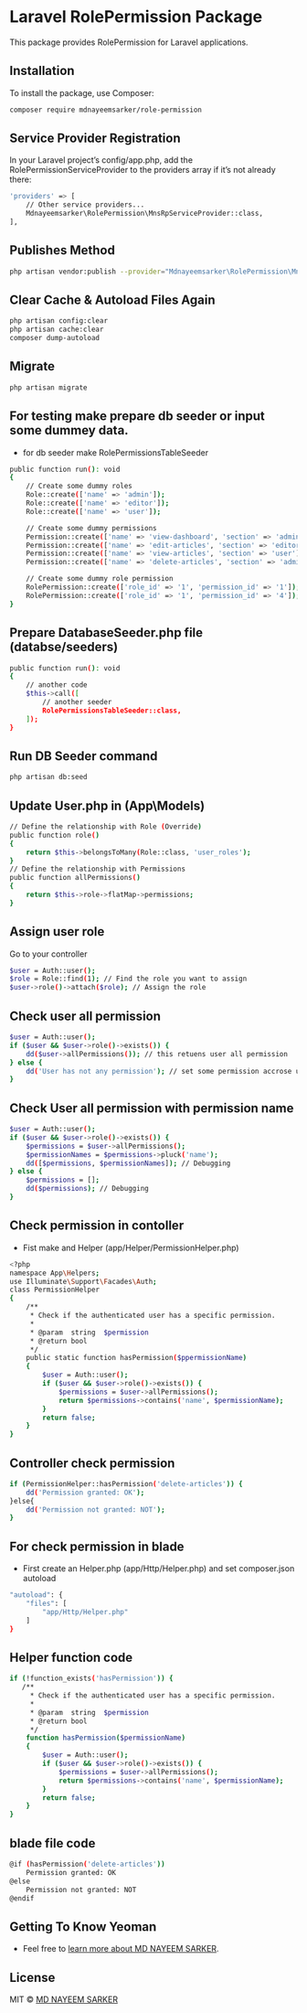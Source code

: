 # Laravel RolePermission Package

This package provides RolePermission for Laravel applications.

## Installation

To install the package, use Composer:

```bash
composer require mdnayeemsarker/role-permission
```

## Service Provider Registration
In your Laravel project’s config/app.php, add the RolePermissionServiceProvider to the providers array if it’s not already there:
```bash
'providers' => [
    // Other service providers...
    Mdnayeemsarker\RolePermission\MnsRpServiceProvider::class,
],
```

## Publishes Method
```bash
php artisan vendor:publish --provider="Mdnayeemsarker\RolePermission\MnsRpServiceProvider"
```

## Clear Cache & Autoload Files Again
```bash
php artisan config:clear
php artisan cache:clear
composer dump-autoload
```

## Migrate 
```bash
php artisan migrate
```

## For testing make prepare db seeder or input some dummey data.
* for db seeder make RolePermissionsTableSeeder
```bash
public function run(): void
{
    // Create some dummy roles
    Role::create(['name' => 'admin']);
    Role::create(['name' => 'editor']);
    Role::create(['name' => 'user']);

    // Create some dummy permissions
    Permission::create(['name' => 'view-dashboard', 'section' => 'admin']);
    Permission::create(['name' => 'edit-articles', 'section' => 'editor']);
    Permission::create(['name' => 'view-articles', 'section' => 'user']);
    Permission::create(['name' => 'delete-articles', 'section' => 'admin']);

    // Create some dummy role permission
    RolePermission::create(['role_id' => '1', 'permission_id' => '1']);
    RolePermission::create(['role_id' => '1', 'permission_id' => '4']);
}
```

## Prepare DatabaseSeeder.php file (databse/seeders)
```bash
public function run(): void
{
    // another code
    $this->call([
        // another seeder
        RolePermissionsTableSeeder::class,
    ]);
}
```
## Run DB Seeder command
```bash
php artisan db:seed
```

## Update User.php in (App\Models)
```bash
// Define the relationship with Role (Override)
public function role()
{
    return $this->belongsToMany(Role::class, 'user_roles');
}
// Define the relationship with Permissions
public function allPermissions()
{
    return $this->role->flatMap->permissions;
}
```

## Assign user role
Go to your controller
```bash
$user = Auth::user();
$role = Role::find(1); // Find the role you want to assign
$user->role()->attach($role); // Assign the role
```

## Check user all permission
```bash
$user = Auth::user();
if ($user && $user->role()->exists()) {
    dd($user->allPermissions()); // this retuens user all permission
} else {
    dd('User has not any permission'); // set some permission accrose user and check 
}
```

## Check User all permission with permission name
```bash
$user = Auth::user();
if ($user && $user->role()->exists()) {
    $permissions = $user->allPermissions();
    $permissionNames = $permissions->pluck('name');
    dd([$permissions, $permissionNames]); // Debugging
} else {
    $permissions = [];
    dd($permissions); // Debugging
}
```

## Check permission in contoller 
* Fist make and Helper (app/Helper/PermissionHelper.php)
```bash
<?php
namespace App\Helpers;
use Illuminate\Support\Facades\Auth;
class PermissionHelper
{
    /**
     * Check if the authenticated user has a specific permission.
     *
     * @param  string  $permission
     * @return bool
     */
    public static function hasPermission($ppermissionName)
    {
        $user = Auth::user();
        if ($user && $user->role()->exists()) {
            $permissions = $user->allPermissions();
            return $permissions->contains('name', $permissionName);
        }
        return false;
    }
}
```

## Controller check permission
```bash
if (PermissionHelper::hasPermission('delete-articles')) {
    dd('Permission granted: OK');
}else{
    dd('Permission not granted: NOT');
}
```

## For check permission in blade
* First create an Helper.php (app/Http/Helper.php) and set composer.json autoload
```bash
"autoload": {
    "files": [
        "app/Http/Helper.php"
    ]
}
```

## Helper function code
```bash
if (!function_exists('hasPermission')) {
   /**
     * Check if the authenticated user has a specific permission.
     *
     * @param  string  $permission
     * @return bool
     */
    function hasPermission($permissionName)
    {
        $user = Auth::user();
        if ($user && $user->role()->exists()) {
            $permissions = $user->allPermissions();
            return $permissions->contains('name', $permissionName);
        }
        return false;
    }
}
```

## blade file code
```bash
@if (hasPermission('delete-articles'))
    Permission granted: OK
@else
    Permission not granted: NOT 
@endif
```

## Getting To Know Yeoman

* Feel free to [learn more about MD NAYEEM SARKER](https://github.com/mdnayeemsarker).


## License

MIT © [MD NAYEEM SARKER](https://github.com/mdnayeemsarker)